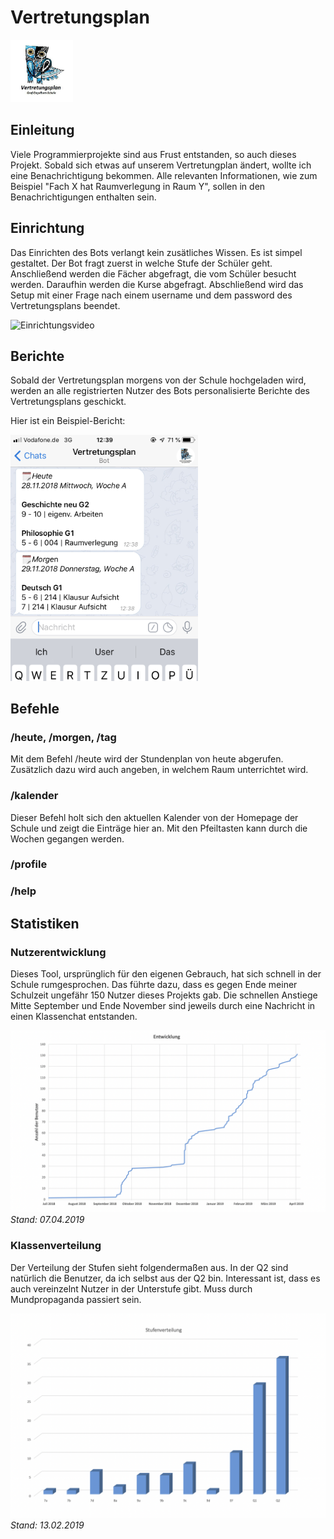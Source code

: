 # Vertretungsplan
<img src="pictures/logo.jpg" alt="logo" width="100">

## Einleitung
Viele Programmierprojekte sind aus Frust entstanden, so auch dieses Projekt.
Sobald sich etwas auf unserem Vertretungplan ändert, wollte ich eine 
Benachrichtigung bekommen. Alle relevanten Informationen, wie zum Beispiel "Fach X 
hat Raumverlegung in Raum Y", sollen in den Benachrichtigungen enthalten sein.

## Einrichtung
Das Einrichten des Bots verlangt kein zusätliches Wissen. Es ist simpel gestaltet.
Der Bot fragt zuerst in welche Stufe der Schüler geht. Anschließend werden die Fächer
abgefragt, die vom Schüler besucht werden. Daraufhin werden die Kurse abgefragt.
Abschließend wird das Setup mit einer Frage nach einem username und dem password
des Vertretungsplans beendet.

<img src="pictures/einrichtung.gif" alt="Einrichtungsvideo" width="300">

## Berichte
Sobald der Vertretungsplan morgens von der Schule hochgeladen wird, werden an alle
registrierten Nutzer des Bots personalisierte Berichte des Vertretungsplans geschickt.

Hier ist ein Beispiel-Bericht:

<img src="pictures/example_message.jpg" width="300" alt="Beispiel für ein Bericht">

## Befehle

### /heute, /morgen, /tag
Mit dem Befehl /heute wird der Stundenplan von heute abgerufen. Zusätzlich dazu
wird auch angeben, in welchem Raum unterrichtet wird.

### /kalender
Dieser Befehl holt sich den aktuellen Kalender von der Homepage der Schule und
zeigt die Einträge hier an. Mit den Pfeiltasten kann durch die Wochen gegangen
werden.
### /profile

### /help

## Statistiken

### Nutzerentwicklung

Dieses Tool, ursprünglich für den eigenen Gebrauch, hat sich schnell
in der Schule rumgesprochen. Das führte dazu, dass es gegen Ende meiner Schulzeit
ungefähr 150 Nutzer dieses Projekts gab. Die schnellen Anstiege Mitte September und
Ende November sind jeweils durch eine Nachricht in einen Klassenchat entstanden.

<p>
    <img src="pictures/entwicklung_april_07.png" alt="Entwickling der Nutzeranzahl">
    <em>Stand: 07.04.2019</em>
</p>

### Klassenverteilung
Der Verteilung der Stufen sieht folgendermaßen aus. In der Q2 sind natürlich die
Benutzer, da ich selbst aus der Q2 bin. Interessant ist, dass es auch vereinzelnt
Nutzer in der Unterstufe gibt. Muss durch Mundpropaganda passiert sein.

<p>
    <img src="pictures/stufenverteilung.png" alt="Verteilung der Stufen">
    <em>Stand: 13.02.2019</em>
</p>